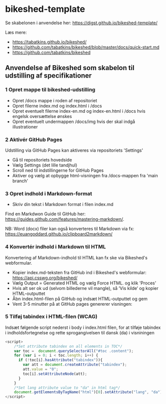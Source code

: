 # bikeshed-template

Se skabelonen i anvendelse her: https://digst.github.io/bikeshed-template/

Læs mere: 
- https://tabatkins.github.io/bikeshed/ 
- https://github.com/tabatkins/bikeshed/blob/master/docs/quick-start.md
- https://github.com/tabatkins/bikeshed


## Anvendelse af Bikeshed som skabelon til udstilling af specifikationer

### 1 Opret mappe til bikeshed-udstilling
- Opret /docs mappe i roden af repositoriet
- Opret filerne index.md og index.html i /docs 
- Opret eventuelt filerne index-en.md og index-en.html i /docs hvis engelsk oversættelse ønskes
- Opret eventuelt undermappen /docs/img hvis der skal indgå illustrationer

### 2 Aktivér GitHub Pages
Udstilling via GitHub Pages kan aktiveres via repositoriets 'Settings'
- Gå til repositoriets hovedside
- Vælg Settings (det lille tandjhul)
- Scroll ned til indstillingerne for GitHub Pages
- Aktiver og vælg at opbygge html-visningen fra /docs-mappen fra 'main branch'

### 3 Opret indhold i Markdown-format 
- Skriv din tekst i Markdown format i filen index.md

Find en Markdwon Guide til GitHub her: https://guides.github.com/features/mastering-markdown/. 

NB: Word (docx) filer kan også konverteres til Markdown via fx: https://euangoddard.github.io/clipboard2markdown/

### 4 Konvertér indhold i Markdown til HTML 
Konvertering af Markdown-indhold til HTML kan fx ske via Bikeshed's webformular.
  
- Kopier index.md-teksten fra GitHub ind i Bikeshed's webformular: https://api.csswg.org/bikeshed/
- Vælg Output = Generated HTML og vælg Force HTML. og klik 'Proces'
- Hvis alt ser ok ud (selvom billederne vil mangle), så ’Vis kilde’ og kopier HTML-outputtet
- Åbn index.html-filen på GitHub og indsæt HTML-outputtet og gem
- Vent 3-5 minutter på at GitHub pages genererer visningen: 

### 5 Tilføj tabindex i HTML-filen (WCAG) 
Indsæt følgende script nederst i body i index.html filen, for at tilføje tabindex i indholdsfortegnelse og rette sprogangivelsen til dansk (da) i visniningen

```javascript
<script>
    /*Set attribute tabindex on all elements in TOC*/
    var toc =  document.querySelectorAll("#toc .content");
    for (var i = 0; i < toc.length; i++) {
      if (!toc[i].hasAttribute("tabindex")){
        var att = document.createAttribute("tabindex");
        att.value = "0";
        toc[i].setAttributeNode(att);
      }
    }
    /*Set lang attribute value to "da" in html tag*/
    document.getElementsByTagName("html")[0].setAttribute("lang", "da");
</script>
```

